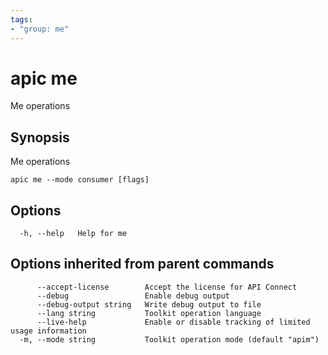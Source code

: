```yaml
---
tags:
- "group: me"
---
```

# apic me

Me operations

## Synopsis

Me operations

```
apic me --mode consumer [flags]
```


## Options

```
  -h, --help   Help for me
```

## Options inherited from parent commands

```
      --accept-license        Accept the license for API Connect
      --debug                 Enable debug output
      --debug-output string   Write debug output to file
      --lang string           Toolkit operation language
      --live-help             Enable or disable tracking of limited usage information
  -m, --mode string           Toolkit operation mode (default "apim")
```

